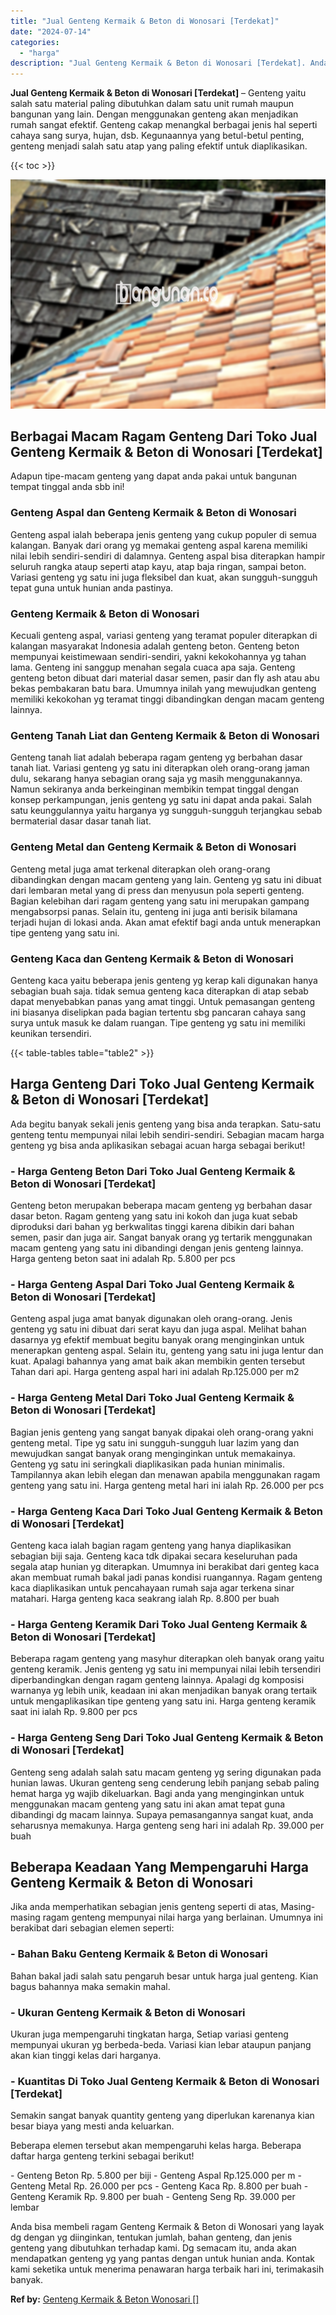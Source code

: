 ```yaml
---
title: "Jual Genteng Kermaik & Beton di Wonosari [Terdekat]"
date: "2024-07-14"
categories: 
  - "harga"
description: "Jual Genteng Kermaik & Beton di Wonosari [Terdekat]. Anda bisa membeli ragam Genteng Kermaik & Beton di Wonosari yang layak dg dengan yg diinginkan, tentukan..."
---
```


**Jual Genteng Kermaik & Beton di Wonosari \[Terdekat\]** – Genteng yaitu salah satu material paling dibutuhkan dalam satu unit rumah maupun bangunan yang lain. Dengan menggunakan genteng akan menjadikan rumah sangat efektif. Genteng cakap menangkal berbagai jenis hal seperti cahaya sang surya, hujan, dsb. Kegunaannya yang betul-betul penting, genteng menjadi salah satu atap yang paling efektif untuk diaplikasikan.

{{< toc >}}

![Jual Genteng Kermaik & Beton di Wonosari [Terdekat]](/images/genteng-minimalis-murah26.png)

## Berbagai Macam Ragam Genteng Dari Toko Jual Genteng Kermaik & Beton di Wonosari \[Terdekat\]

Adapun tipe-macam genteng yang dapat anda pakai untuk bangunan tempat tinggal anda sbb ini!

### Genteng Aspal dan Genteng Kermaik & Beton di Wonosari

Genteng aspal ialah beberapa jenis genteng yang cukup populer di semua kalangan. Banyak dari orang yg memakai genteng aspal karena memiliki nilai lebih sendiri-sendiri di dalamnya. Genteng aspal bisa diterapkan hampir seluruh rangka ataup seperti atap kayu, atap baja ringan, sampai beton. Variasi genteng yg satu ini juga fleksibel dan kuat, akan sungguh-sungguh tepat guna untuk hunian anda pastinya.

### Genteng Kermaik & Beton di Wonosari

Kecuali genteng aspal, variasi genteng yang teramat populer diterapkan di kalangan masyarakat Indonesia adalah genteng beton. Genteng beton mempunyai keistimewaan sendiri-sendiri, yakni kekokohannya yg tahan lama. Genteng ini sanggup menahan segala cuaca apa saja. Genteng genteng beton dibuat dari material dasar semen, pasir dan fly ash atau abu bekas pembakaran batu bara. Umumnya inilah yang mewujudkan genteng memiliki kekokohan yg teramat tinggi dibandingkan dengan macam genteng lainnya.

### Genteng Tanah Liat dan Genteng Kermaik & Beton di Wonosari

Genteng tanah liat adalah beberapa ragam genteng yg berbahan dasar tanah liat. Variasi genteng yg satu ini diterapkan oleh orang-orang jaman dulu, sekarang hanya sebagian orang saja yg masih menggunakannya. Namun sekiranya anda berkeinginan membikin tempat tinggal dengan konsep perkampungan, jenis genteng yg satu ini dapat anda pakai. Salah satu keunggulannya yaitu harganya yg sungguh-sungguh terjangkau sebab bermaterial dasar dasar tanah liat.

### Genteng Metal dan Genteng Kermaik & Beton di Wonosari

Genteng metal juga amat terkenal diterapkan oleh orang-orang dibandingkan dengan macam genteng yang lain. Genteng yg satu ini dibuat dari lembaran metal yang di press dan menyusun pola seperti genteng. Bagian kelebihan dari ragam genteng yang satu ini merupakan gampang mengabsorpsi panas. Selain itu, genteng ini juga anti berisik bilamana terjadi hujan di lokasi anda. Akan amat efektif bagi anda untuk menerapkan tipe genteng yang satu ini.

### Genteng Kaca dan Genteng Kermaik & Beton di Wonosari

Genteng kaca yaitu beberapa jenis genteng yg kerap kali digunakan hanya sebagian buah saja. tidak semua genteng kaca diterapkan di atap sebab dapat menyebabkan panas yang amat tinggi. Untuk pemasangan genteng ini biasanya diselipkan pada bagian tertentu sbg pancaran cahaya sang surya untuk masuk ke dalam ruangan. Tipe genteng yg satu ini memiliki keunikan tersendiri.

{{< table-tables table="table2" >}}

## Harga Genteng Dari Toko Jual Genteng Kermaik & Beton di Wonosari \[Terdekat\]

Ada begitu banyak sekali jenis genteng yang bisa anda terapkan. Satu-satu genteng tentu mempunyai nilai lebih sendiri-sendiri. Sebagian macam harga genteng yg bisa anda aplikasikan sebagai acuan harga sebagai berikut!

### \- Harga Genteng Beton Dari Toko Jual Genteng Kermaik & Beton di Wonosari \[Terdekat\]

Genteng beton merupakan beberapa macam genteng yg berbahan dasar dasar beton. Ragam genteng yang satu ini kokoh dan juga kuat sebab diproduksi dari bahan yg berkwalitas tinggi karena dibikin dari bahan semen, pasir dan juga air. Sangat banyak orang yg tertarik menggunakan macam genteng yang satu ini dibandingi dengan jenis genteng lainnya. Harga genteng beton saat ini adalah Rp. 5.800 per pcs

### \- Harga Genteng Aspal Dari Toko Jual Genteng Kermaik & Beton di Wonosari \[Terdekat\]

Genteng aspal juga amat banyak digunakan oleh orang-orang. Jenis genteng yg satu ini dibuat dari serat kayu dan juga aspal. Melihat bahan dasarnya yg efektif membuat begitu banyak orang menginginkan untuk menerapkan genteng aspal. Selain itu, genteng yang satu ini juga lentur dan kuat. Apalagi bahannya yang amat baik akan membikin genten tersebut Tahan dari api. Harga genteng aspal hari ini adalah Rp.125.000 per m2

### \- Harga Genteng Metal Dari Toko Jual Genteng Kermaik & Beton di Wonosari \[Terdekat\]

Bagian jenis genteng yang sangat banyak dipakai oleh orang-orang yakni genteng metal. Tipe yg satu ini sungguh-sungguh luar lazim yang dan mewujudkan sangat banyak orang menginginkan untuk memakainya. Genteng yg satu ini seringkali diaplikasikan pada hunian minimalis. Tampilannya akan lebih elegan dan menawan apabila menggunakan ragam genteng yang satu ini. Harga genteng metal hari ini ialah Rp. 26.000 per pcs

### \- Harga Genteng Kaca Dari Toko Jual Genteng Kermaik & Beton di Wonosari \[Terdekat\]

Genteng kaca ialah bagian ragam genteng yang hanya diaplikasikan sebagian biji saja. Genteng kaca tdk dipakai secara keseluruhan pada segala atap hunian yg diterapkan. Umumnya ini berakibat dari genteg kaca akan membuat rumah bakal jadi panas kondisi ruangannya. Ragam genteng kaca diaplikasikan untuk pencahayaan rumah saja agar terkena sinar matahari. Harga genteng kaca seakrang ialah Rp. 8.800 per buah

### \- Harga Genteng Keramik Dari Toko Jual Genteng Kermaik & Beton di Wonosari \[Terdekat\]

Beberapa ragam genteng yang masyhur diterapkan oleh banyak orang yaitu genteng keramik. Jenis genteng yg satu ini mempunyai nilai lebih tersendiri diperbandingkan dengan ragam genteng lainnya. Apalagi dg komposisi warnanya yg lebih unik, keadaan ini akan menjadikan banyak orang tertaik untuk mengaplikasikan tipe genteng yang satu ini. Harga genteng keramik saat ini ialah Rp. 9.800 per pcs

### \- Harga Genteng Seng Dari Toko Jual Genteng Kermaik & Beton di Wonosari \[Terdekat\]

Genteng seng adalah salah satu macam genteng yg sering digunakan pada hunian lawas. Ukuran genteng seng cenderung lebih panjang sebab paling hemat harga yg wajib dikeluarkan. Bagi anda yang menginginkan untuk menggunakan macam genteng yang satu ini akan amat tepat guna dibandingi dg macam lainnya. Supaya pemasangannya sangat kuat, anda seharusnya memakunya. Harga genteng seng hari ini adalah Rp. 39.000 per buah

## Beberapa Keadaan Yang Mempengaruhi Harga Genteng Kermaik & Beton di Wonosari

Jika anda memperhatikan sebagian jenis genteng seperti di atas, Masing-masing ragam genteng mempunyai nilai harga yang berlainan. Umumnya ini berakibat dari sebagian elemen seperti:

### \- Bahan Baku Genteng Kermaik & Beton di Wonosari

Bahan bakal jadi salah satu pengaruh besar untuk harga jual genteng. Kian bagus bahannya maka semakin mahal.

### \- Ukuran Genteng Kermaik & Beton di Wonosari

Ukuran juga mempengaruhi tingkatan harga, Setiap variasi genteng mempunyai ukuran yg berbeda-beda. Variasi kian lebar ataupun panjang akan kian tinggi kelas dari harganya.

### \- Kuantitas Di Toko Jual Genteng Kermaik & Beton di Wonosari \[Terdekat\]

Semakin sangat banyak quantity genteng yang diperlukan karenanya kian besar biaya yang mesti anda keluarkan.

Beberapa elemen tersebut akan mempengaruhi kelas harga. Beberapa daftar harga genteng terkini sebagai berikut!

\- Genteng Beton Rp. 5.800 per biji - Genteng Aspal Rp.125.000 per m - Genteng Metal Rp. 26.000 per pcs - Genteng Kaca Rp. 8.800 per buah - Genteng Keramik Rp. 9.800 per buah - Genteng Seng Rp. 39.000 per lembar

Anda bisa membeli ragam Genteng Kermaik & Beton di Wonosari yang layak dg dengan yg diinginkan, tentukan jumlah, bahan genteng, dan jenis genteng yang dibutuhkan terhadap kami. Dg semacam itu, anda akan mendapatkan genteng yg yang pantas dengan untuk hunian anda. Kontak kami seketika untuk menerima penawaran harga terbaik hari ini, terimakasih banyak.

**Ref by:**  [Genteng Kermaik & Beton  Wonosari []](https://id.wikipedia.org/wiki/Genteng)
